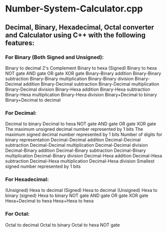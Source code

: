 # Number-System-Calculator.cpp

## Decimal, Binary, Hexadecimal, Octal converter and Calculator using C++ with the following features:

### For Binary (Both Signed and Unsigned):
Binary to decimal
2's Complement
Binary to hexa
(Signed) Binary to hexa
NOT gate
AND gate
OR gate
XOR gate
Binary-Binary addition
Binary-Binary subtraction
Binary-Binary multiplication
Binary-Binary division
Binary-Decimal addition
Binary-Decimal subtraction
Binary-Decimal multiplication
Binary-Decimal division
Binary-Hexa addition
Binary-Hexa subtraction
Binary-Hexa multiplication
Binary-Hexa division
Binary+Decimal to binary
Binary+Decimal to decimal

### For Decimal:
Decimal to binary
Decimal to hexa
NOT gate
AND gate
OR gate
XOR gate
The maximum unsigned decimal number represented by 1 bits
The maximum signed decimal number represented by 1 bits
Number of digits for binary representation
Decimal-Decimal addition
Decimal-Decimal subtraction
Decimal-Decimal multiplication
Decimal-Decimal division
Decimal-Binary addition
Decimal-Binary subtraction
Decimal-Binary multiplication
Decimal-Binary division
Decimal-Hexa addition
Decimal-Hexa subtraction
Decimal-Hexa multiplication
Decimal-Hexa division
Smallest signed number represented by 1 bits

### For Hexadecimal:
(Unsigned) Hexa to decimal
(Signed) Hexa to decimal
(Unsigned) Hexa to binary
(signed) Hexa to binary
NOT gate
AND gate
OR gate
XOR gate
Hexa+Decimal to hexa
Hexa+Hexa to hexa

### For Octal:
Octal to decimal
Octal to binary
Octal to hexa
NOT gate

